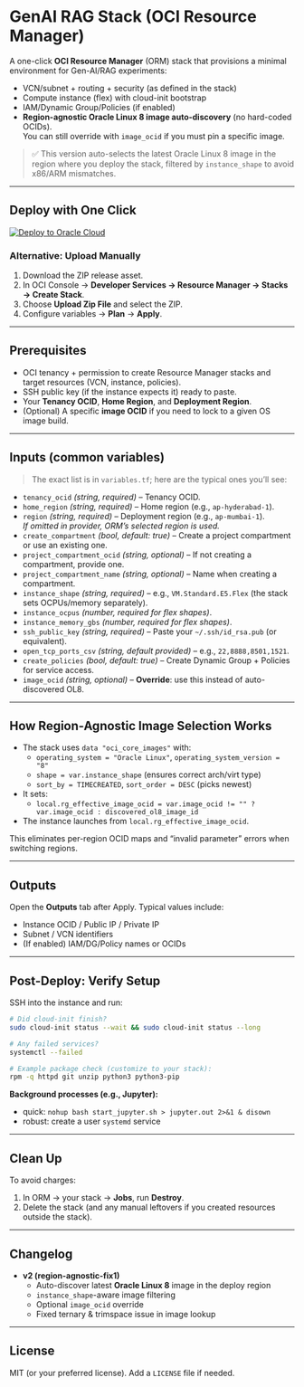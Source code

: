 # GenAI RAG Stack (OCI Resource Manager)

A one-click **OCI Resource Manager** (ORM) stack that provisions a minimal environment for Gen-AI/RAG experiments:
- VCN/subnet + routing + security (as defined in the stack)
- Compute instance (flex) with cloud-init bootstrap
- IAM/Dynamic Group/Policies (if enabled)
- **Region-agnostic Oracle Linux 8 image auto-discovery** (no hard-coded OCIDs).  
  You can still override with `image_ocid` if you must pin a specific image.

> ✅ This version auto-selects the latest Oracle Linux 8 image in the region where you deploy the stack, filtered by `instance_shape` to avoid x86/ARM mismatches.

---

## Deploy with One Click

[![Deploy to Oracle Cloud](https://oci-resourcemanager-plugin.plugins.oci.oraclecloud.com/latest/deploy-to-oracle-cloud.svg)](https://cloud.oracle.com/resourcemanager/stacks/create?zipUrl=https://github.com/SaurabhOCI/genai-rag-stack/archive/refs/heads/main.zip)

### Alternative: Upload Manually
1. Download the ZIP release asset.
2. In OCI Console → **Developer Services → Resource Manager → Stacks → Create Stack**.
3. Choose **Upload Zip File** and select the ZIP.
4. Configure variables → **Plan** → **Apply**.

---

## Prerequisites

- OCI tenancy + permission to create Resource Manager stacks and target resources (VCN, instance, policies).
- SSH public key (if the instance expects it) ready to paste.
- Your **Tenancy OCID**, **Home Region**, and **Deployment Region**.
- (Optional) A specific **image OCID** if you need to lock to a given OS image build.

---

## Inputs (common variables)

> The exact list is in `variables.tf`; here are the typical ones you’ll see:

- `tenancy_ocid` *(string, required)* – Tenancy OCID.
- `home_region` *(string, required)* – Home region (e.g., `ap-hyderabad-1`).
- `region` *(string, required)* – Deployment region (e.g., `ap-mumbai-1`).  
  *If omitted in provider, ORM’s selected region is used.*
- `create_compartment` *(bool, default: true)* – Create a project compartment or use an existing one.
- `project_compartment_ocid` *(string, optional)* – If not creating a compartment, provide one.
- `project_compartment_name` *(string, optional)* – Name when creating a compartment.
- `instance_shape` *(string, required)* – e.g., `VM.Standard.E5.Flex` (the stack sets OCPUs/memory separately).
- `instance_ocpus` *(number, required for flex shapes)*.
- `instance_memory_gbs` *(number, required for flex shapes)*.
- `ssh_public_key` *(string, required)* – Paste your `~/.ssh/id_rsa.pub` (or equivalent).
- `open_tcp_ports_csv` *(string, default provided)* – e.g., `22,8888,8501,1521`.
- `create_policies` *(bool, default: true)* – Create Dynamic Group + Policies for service access.
- `image_ocid` *(string, optional)* – **Override**: use this instead of auto-discovered OL8.

---

## How Region-Agnostic Image Selection Works

- The stack uses `data "oci_core_images"` with:
  - `operating_system = "Oracle Linux"`, `operating_system_version = "8"`
  - `shape = var.instance_shape` (ensures correct arch/virt type)
  - `sort_by = TIMECREATED`, `sort_order = DESC` (picks newest)
- It sets:
  - `local.rg_effective_image_ocid = var.image_ocid != "" ? var.image_ocid : discovered_ol8_image_id`
- The instance launches from `local.rg_effective_image_ocid`.

This eliminates per-region OCID maps and “invalid parameter” errors when switching regions.

---

## Outputs

Open the **Outputs** tab after Apply. Typical values include:
- Instance OCID / Public IP / Private IP
- Subnet / VCN identifiers
- (If enabled) IAM/DG/Policy names or OCIDs

---

## Post-Deploy: Verify Setup

SSH into the instance and run:

```bash
# Did cloud-init finish?
sudo cloud-init status --wait && sudo cloud-init status --long

# Any failed services?
systemctl --failed

# Example package check (customize to your stack):
rpm -q httpd git unzip python3 python3-pip
```

**Background processes (e.g., Jupyter):**
- quick: `nohup bash start_jupyter.sh > jupyter.out 2>&1 & disown`
- robust: create a user `systemd` service

---

## Clean Up

To avoid charges:
1. In ORM → your stack → **Jobs**, run **Destroy**.
2. Delete the stack (and any manual leftovers if you created resources outside the stack).

---

## Changelog

- **v2 (region-agnostic-fix1)**  
  - Auto-discover latest **Oracle Linux 8** image in the deploy region  
  - `instance_shape`-aware image filtering  
  - Optional `image_ocid` override  
  - Fixed ternary & trimspace issue in image lookup

---

## License

MIT (or your preferred license). Add a `LICENSE` file if needed.
